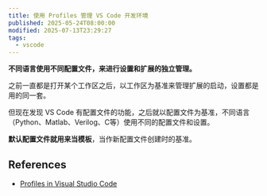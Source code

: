 ```yaml
---
title: 使用 Profiles 管理 VS Code 开发环境
published: 2025-05-24T08:00:00
modified: 2025-07-13T23:29:27
tags:
  - vscode
---
```


**不同语言使用不同配置文件，来进行设置和扩展的独立管理。**

之前一直都是打开某个工作区之后，以工作区为基准来管理扩展的启动，设置都是用的同一套。

但现在发现 VS Code 有配置文件的功能，之后就以配置文件为基准，不同语言（Python、Matlab、Verilog、C等）使用不同的配置文件和设置。

**默认配置文件就用来当模板**，当作新配置文件创建时的基准。

## References

- [Profiles in Visual Studio Code](https://code.visualstudio.com/docs/configure/profiles)